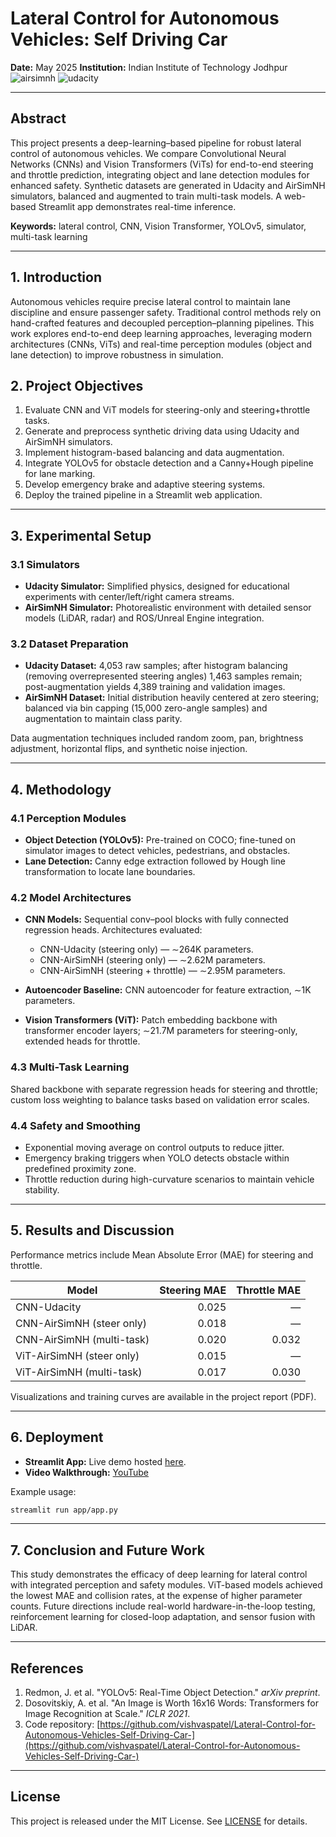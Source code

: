 # Lateral Control for Autonomous Vehicles: Self Driving Car

**Date:** May 2025
**Institution:** Indian Institute of Technology Jodhpur
![airsimnh](https://github.com/user-attachments/assets/78a0ef64-e284-4ff2-9f61-ee31ca161197)
![udacity](https://github.com/user-attachments/assets/b5bd59e1-3af6-41b1-91f5-8ebbda16adcb)



---

## Abstract

This project presents a deep-learning–based pipeline for robust lateral control of autonomous vehicles. We compare Convolutional Neural Networks (CNNs) and Vision Transformers (ViTs) for end-to-end steering and throttle prediction, integrating object and lane detection modules for enhanced safety. Synthetic datasets are generated in Udacity and AirSimNH simulators, balanced and augmented to train multi-task models. A web-based Streamlit app demonstrates real-time inference.

**Keywords:** lateral control, CNN, Vision Transformer, YOLOv5, simulator, multi-task learning

---

## 1. Introduction

Autonomous vehicles require precise lateral control to maintain lane discipline and ensure passenger safety. Traditional control methods rely on hand-crafted features and decoupled perception–planning pipelines. This work explores end-to-end deep learning approaches, leveraging modern architectures (CNNs, ViTs) and real-time perception modules (object and lane detection) to improve robustness in simulation.

## 2. Project Objectives

1. Evaluate CNN and ViT models for steering-only and steering+throttle tasks.
2. Generate and preprocess synthetic driving data using Udacity and AirSimNH simulators.
3. Implement histogram-based balancing and data augmentation.
4. Integrate YOLOv5 for obstacle detection and a Canny+Hough pipeline for lane marking.
5. Develop emergency brake and adaptive steering systems.
6. Deploy the trained pipeline in a Streamlit web application.

---

## 3. Experimental Setup

### 3.1 Simulators

* **Udacity Simulator:** Simplified physics, designed for educational experiments with center/left/right camera streams.
* **AirSimNH Simulator:** Photorealistic environment with detailed sensor models (LiDAR, radar) and ROS/Unreal Engine integration.

### 3.2 Dataset Preparation

* **Udacity Dataset:** 4,053 raw samples; after histogram balancing (removing overrepresented steering angles) 1,463 samples remain; post-augmentation yields 4,389 training and validation images.
* **AirSimNH Dataset:** Initial distribution heavily centered at zero steering; balanced via bin capping (15,000 zero-angle samples) and augmentation to maintain class parity.

Data augmentation techniques included random zoom, pan, brightness adjustment, horizontal flips, and synthetic noise injection.

---

## 4. Methodology

### 4.1 Perception Modules

* **Object Detection (YOLOv5):** Pre-trained on COCO; fine-tuned on simulator images to detect vehicles, pedestrians, and obstacles.
* **Lane Detection:** Canny edge extraction followed by Hough line transformation to locate lane boundaries.

### 4.2 Model Architectures

* **CNN Models:** Sequential conv–pool blocks with fully connected regression heads. Architectures evaluated:

  * CNN-Udacity (steering only) — ∼264K parameters.
  * CNN-AirSimNH (steering only) — ∼2.62M parameters.
  * CNN-AirSimNH (steering + throttle) — ∼2.95M parameters.

* **Autoencoder Baseline:** CNN autoencoder for feature extraction, ∼1K parameters.

* **Vision Transformers (ViT):** Patch embedding backbone with transformer encoder layers; ∼21.7M parameters for steering-only, extended heads for throttle.

### 4.3 Multi-Task Learning

Shared backbone with separate regression heads for steering and throttle; custom loss weighting to balance tasks based on validation error scales.

### 4.4 Safety and Smoothing

* Exponential moving average on control outputs to reduce jitter.
* Emergency braking triggers when YOLO detects obstacle within predefined proximity zone.
* Throttle reduction during high-curvature scenarios to maintain vehicle stability.

---

## 5. Results and Discussion

Performance metrics include Mean Absolute Error (MAE) for steering and throttle.

| Model                     | Steering MAE | Throttle MAE |
| ------------------------- | -----------: | -----------: |
| CNN-Udacity               |        0.025 |            — |
| CNN-AirSimNH (steer only) |        0.018 |            — |
| CNN-AirSimNH (multi-task) |        0.020 |        0.032 |
| ViT-AirSimNH (steer only) |        0.015 |            — |
| ViT-AirSimNH (multi-task) |        0.017 |        0.030 |

Visualizations and training curves are available in the project report (PDF).

---

## 6. Deployment

* **Streamlit App:** Live demo hosted [here](https://autonomouscarapp-app-iur6pfwku8u5pjovsjmcab.streamlit.app/).
* **Video Walkthrough:** [YouTube](https://drive.google.com/file/d/1vSDp0IiL0rcNPOlmwP-Dps-3KsKO_GIY/view)

Example usage:

```bash
streamlit run app/app.py
```

---

## 7. Conclusion and Future Work

This study demonstrates the efficacy of deep learning for lateral control with integrated perception and safety modules. ViT-based models achieved the lowest MAE and collision rates, at the expense of higher parameter counts. Future directions include real-world hardware-in-the-loop testing, reinforcement learning for closed-loop adaptation, and sensor fusion with LiDAR.

---

## References

1. Redmon, J. et al. "YOLOv5: Real-Time Object Detection." *arXiv preprint*.
2. Dosovitskiy, A. et al. "An Image is Worth 16x16 Words: Transformers for Image Recognition at Scale." *ICLR 2021*.
3. Code repository: [https://github.com/vishvaspatel/Lateral-Control-for-Autonomous-Vehicles-Self-Driving-Car-](https://github.com/vishvaspatel/Lateral-Control-for-Autonomous-Vehicles-Self-Driving-Car-)

---

## License

This project is released under the MIT License. See [LICENSE](LICENSE) for details.
